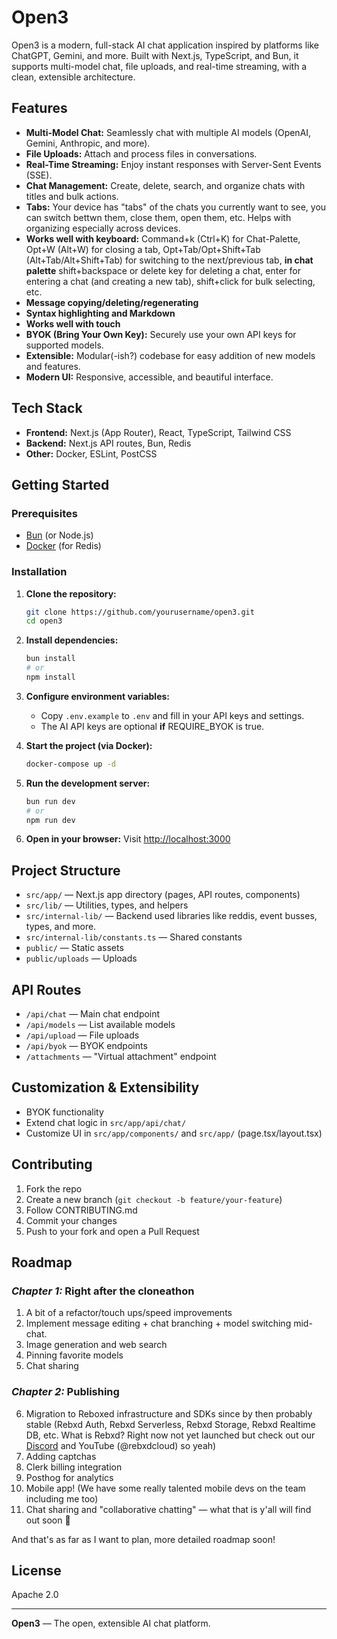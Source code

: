 # Open3

Open3 is a modern, full-stack AI chat application inspired by platforms like ChatGPT, Gemini, and more. Built with Next.js, TypeScript, and Bun, it supports multi-model chat, file uploads, and real-time streaming, with a clean, extensible architecture.

## Features

- **Multi-Model Chat:** Seamlessly chat with multiple AI models (OpenAI, Gemini, Anthropic, and more).
- **File Uploads:** Attach and process files in conversations.
- **Real-Time Streaming:** Enjoy instant responses with Server-Sent Events (SSE).
- **Chat Management:** Create, delete, search, and organize chats with titles and bulk actions.
- **Tabs:** Your device has "tabs" of the chats you currently want to see, you can switch bettwn them, close them, open them, etc. Helps with organizing especially across devices.
- **Works well with keyboard:** Command+k (Ctrl+K) for Chat-Palette, Opt+W (Alt+W) for closing a tab, Opt+Tab/Opt+Shift+Tab (Alt+Tab/Alt+Shift+Tab) for switching to the next/previous tab, **in chat palette** shift+backspace or delete key for deleting a chat, enter for entering a chat (and creating a new tab), shift+click for bulk selecting, etc.
- **Message copying/deleting/regenerating**
- **Syntax highlighting and Markdown**
- **Works well with touch**
- **BYOK (Bring Your Own Key):** Securely use your own API keys for supported models.
- **Extensible:** Modular(-ish?) codebase for easy addition of new models and features.
- **Modern UI:** Responsive, accessible, and beautiful interface.

## Tech Stack

- **Frontend:** Next.js (App Router), React, TypeScript, Tailwind CSS
- **Backend:** Next.js API routes, Bun, Redis
- **Other:** Docker, ESLint, PostCSS

## Getting Started

### Prerequisites
- [Bun](https://bun.sh/) (or Node.js)
- [Docker](https://www.docker.com/) (for Redis)

### Installation

1. **Clone the repository:**
   ```sh
   git clone https://github.com/yourusername/open3.git
   cd open3
   ```
2. **Install dependencies:**
   ```sh
   bun install
   # or
   npm install
   ```

3. **Configure environment variables:**
   - Copy `.env.example` to `.env` and fill in your API keys and settings.
   - The AI API keys are optional **if** REQUIRE_BYOK is true.

4. **Start the project (via Docker):**
   ```sh
   docker-compose up -d
   ```

5. **Run the development server:**
   ```sh
   bun run dev
   # or
   npm run dev
   ```

6. **Open in your browser:**
   Visit [http://localhost:3000](http://localhost:3000)

## Project Structure

- `src/app/` — Next.js app directory (pages, API routes, components)
- `src/lib/` — Utilities, types, and helpers
- `src/internal-lib/` — Backend used libraries like reddis, event busses, types, and more.
- `src/internal-lib/constants.ts` — Shared constants
- `public/` — Static assets
- `public/uploads` — Uploads

## API Routes

- `/api/chat` — Main chat endpoint
- `/api/models` — List available models
- `/api/upload` — File uploads
- `/api/byok` — BYOK endpoints
- `/attachments` — "Virtual attachment" endpoint

## Customization & Extensibility

- BYOK functionality
- Extend chat logic in `src/app/api/chat/`
- Customize UI in `src/app/components/` and `src/app/` (page.tsx/layout.tsx)

## Contributing

1. Fork the repo
2. Create a new branch (`git checkout -b feature/your-feature`)
3. Follow CONTRIBUTING.md
4. Commit your changes
5. Push to your fork and open a Pull Request

## Roadmap

### *Chapter 1:* Right after the cloneathon
1. A bit of a refactor/touch ups/speed improvements
2. Implement message editing + chat branching + model switching mid-chat.
3. Image generation and web search
4. Pinning favorite models
5. Chat sharing
### *Chapter 2:* Publishing
6. Migration to Reboxed infrastructure and SDKs since by then probably stable (Rebxd Auth, Rebxd Serverless, Rebxd Storage, Rebxd Realtime DB, etc. What is Rebxd? Right now not yet launched but check out our [Discord](https://discord.gg/xsBn7D9n6K) and YouTube (@rebxdcloud) so yeah)
7. Adding captchas
8. Clerk billing integration
9. Posthog for analytics
10. Mobile app! (We have some really talented mobile devs on the team including me too)
11. Chat sharing and "collaborative chatting" — what that is y'all will find out soon 👀 

And that's as far as I want to plan, more detailed roadmap soon!

## License

Apache 2.0

---

**Open3** — The open, extensible AI chat platform.
